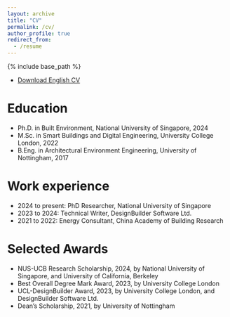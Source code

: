 ```yaml
---
layout: archive
title: "CV"
permalink: /cv/
author_profile: true
redirect_from:
  - /resume
---
```


{% include base_path %}

* [Download English CV](https://wenha0zhang.github.io/assets/Curriculum_Vitae.pdf)

Education
======
* Ph.D. in Built Environment, National University of Singapore, 2024
* M.Sc. in Smart Buildings and Digital Engineering, University College London, 2022
* B.Eng. in Architectural Environment Engineering, University of Nottingham, 2017

Work experience
======
* 2024 to present: PhD Researcher, National University of Singapore
* 2023 to 2024: Technical Writer, DesignBuilder Software Ltd.
* 2021 to 2022: Energy Consultant, China Academy of Building Research

Selected Awards
======
* NUS-UCB Research Scholarship, 2024, by National University of Singapore, and University of California, Berkeley
* Best Overall Degree Mark Award, 2023, by University College London
* UCL-DesignBuilder Award, 2023, by University College London, and DesignBuilder Software Ltd.
* Dean’s Scholarship, 2021, by University of Nottingham

